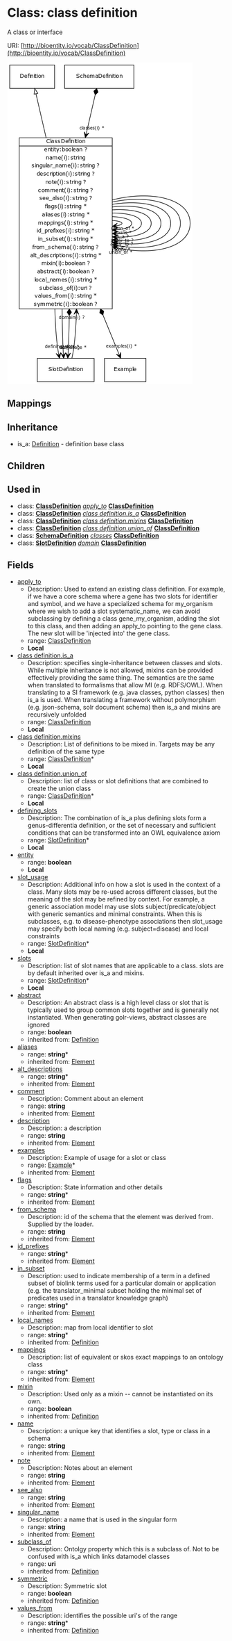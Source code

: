 # Class: class definition


A class or interface

URI: [http://bioentity.io/vocab/ClassDefinition](http://bioentity.io/vocab/ClassDefinition)

![img](images/ClassDefinition.png)
## Mappings

## Inheritance

 *  is_a: [Definition](Definition.md) - definition base class
## Children

## Used in

 *  class: **[ClassDefinition](ClassDefinition.md)** *[apply_to](apply_to.md)* **[ClassDefinition](ClassDefinition.md)**
 *  class: **[ClassDefinition](ClassDefinition.md)** *[class definition.is_a](class_definition_is_a.md)* **[ClassDefinition](ClassDefinition.md)**
 *  class: **[ClassDefinition](ClassDefinition.md)** *[class definition.mixins](class_definition_mixins.md)* **[ClassDefinition](ClassDefinition.md)**
 *  class: **[ClassDefinition](ClassDefinition.md)** *[class definition.union_of](class_definition_union_of.md)* **[ClassDefinition](ClassDefinition.md)**
 *  class: **[SchemaDefinition](SchemaDefinition.md)** *[classes](classes.md)* **[ClassDefinition](ClassDefinition.md)**
 *  class: **[SlotDefinition](SlotDefinition.md)** *[domain](domain.md)* **[ClassDefinition](ClassDefinition.md)**
## Fields

 * [apply_to](apply_to.md)
    * Description: Used to extend an existing class definition. For example, if we have a core schema where a gene has two slots for identifier and symbol, and we have a specialized schema for my_organism where we wish to add a slot systematic_name, we can avoid subclassing by defining a class gene_my_organism, adding the slot to this class, and then adding an apply_to pointing to the gene class. The new slot will be 'injected into' the gene class.
    * range: [ClassDefinition](ClassDefinition.md)
    * __Local__
 * [class definition.is_a](class_definition_is_a.md)
    * Description: specifies single-inheritance between classes and slots. While multiple inheritance is not allowed, mixins can be provided effectively providing the same thing. The semantics are the same when translated to formalisms that allow MI (e.g. RDFS/OWL). When translating to a SI framework (e.g. java classes, python classes) then is_a is used. When translating a framework without polymorphism (e.g. json-schema, solr document schema) then is_a and mixins are recursively unfolded
    * range: [ClassDefinition](ClassDefinition.md)
    * __Local__
 * [class definition.mixins](class_definition_mixins.md)
    * Description: List of definitions to be mixed in. Targets may be any definition of the same type
    * range: [ClassDefinition](ClassDefinition.md)*
    * __Local__
 * [class definition.union_of](class_definition_union_of.md)
    * Description: list of class or slot definitions that are combined to create the union class
    * range: [ClassDefinition](ClassDefinition.md)*
    * __Local__
 * [defining_slots](defining_slots.md)
    * Description: The combination of is_a plus defining slots form a genus-differentia definition, or the set of necessary and sufficient conditions that can be transformed into an OWL equivalence axiom
    * range: [SlotDefinition](SlotDefinition.md)*
    * __Local__
 * [entity](entity.md)
    * range: **boolean**
    * __Local__
 * [slot_usage](slot_usage.md)
    * Description: Additional info on how a slot is used in the context of a class. Many slots may be re-used across different classes, but the meaning of the slot may be refined by context. For example, a generic association model may use slots subject/predicate/object with generic semantics and minimal constraints. When this is subclasses, e.g. to disease-phenotype associations then slot_usage may specify both local naming (e.g. subject=disease) and local constraints
    * range: [SlotDefinition](SlotDefinition.md)*
    * __Local__
 * [slots](slots.md)
    * Description: list of slot names that are applicable to a class. slots are by default inherited over is_a and mixins.
    * range: [SlotDefinition](SlotDefinition.md)*
    * __Local__
 * [abstract](abstract.md)
    * Description: An abstract class is a high level class or slot that is typically used to group common slots together and is generally not instantiated. When generating golr-views, abstract classes are ignored
    * range: **boolean**
    * inherited from: [Definition](Definition.md)
 * [aliases](aliases.md)
    * range: **string***
    * inherited from: [Element](Element.md)
 * [alt_descriptions](alt_descriptions.md)
    * range: **string***
    * inherited from: [Element](Element.md)
 * [comment](comment.md)
    * Description: Comment about an element
    * range: **string**
    * inherited from: [Element](Element.md)
 * [description](description.md)
    * Description: a description
    * range: **string**
    * inherited from: [Element](Element.md)
 * [examples](examples.md)
    * Description: Example of usage for a slot or class
    * range: [Example](Example.md)*
    * inherited from: [Element](Element.md)
 * [flags](flags.md)
    * Description: State information and other details
    * range: **string***
    * inherited from: [Element](Element.md)
 * [from_schema](from_schema.md)
    * Description: id of the schema that the element was derived from.  Supplied by the loader.
    * range: **string**
    * inherited from: [Element](Element.md)
 * [id_prefixes](id_prefixes.md)
    * range: **string***
    * inherited from: [Element](Element.md)
 * [in_subset](in_subset.md)
    * Description: used to indicate membership of a term in a defined subset of biolink terms used for a particular domain or application (e.g. the translator_minimal subset holding the minimal set of predicates used in a translator knowledge graph)
    * range: **string***
    * inherited from: [Element](Element.md)
 * [local_names](local_names.md)
    * Description: map from local identifier to slot
    * range: **string***
    * inherited from: [Definition](Definition.md)
 * [mappings](mappings.md)
    * Description: list of equivalent or skos exact mappings to an ontology class
    * range: **string***
    * inherited from: [Element](Element.md)
 * [mixin](mixin.md)
    * Description: Used only as a mixin -- cannot be instantiated on its own.
    * range: **boolean**
    * inherited from: [Definition](Definition.md)
 * [name](name.md)
    * Description: a unique key that identifies a slot, type or class in a schema
    * range: **string**
    * inherited from: [Element](Element.md)
 * [note](note.md)
    * Description: Notes about an element
    * range: **string**
    * inherited from: [Element](Element.md)
 * [see_also](see_also.md)
    * range: **string**
    * inherited from: [Element](Element.md)
 * [singular_name](singular_name.md)
    * Description: a name that is used in the singular form
    * range: **string**
    * inherited from: [Element](Element.md)
 * [subclass_of](subclass_of.md)
    * Description: Ontolgy property which this is a subclass of. Not to be confused with is_a which links datamodel classes
    * range: **uri**
    * inherited from: [Definition](Definition.md)
 * [symmetric](symmetric.md)
    * Description: Symmetric slot
    * range: **boolean**
    * inherited from: [Definition](Definition.md)
 * [values_from](values_from.md)
    * Description: identifies the possible uri's of the range
    * range: **string***
    * inherited from: [Definition](Definition.md)
